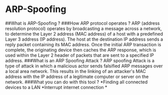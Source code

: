 # ARP-Spoofing
##What is ARP-Spoofing ?
###How ARP protocol operates ?
ARP (address resolution protocol) operates by broadcasting a message across a network,
to determine the Layer 2 address (MAC address) of a host with a predefined Layer 3 address (IP address). 
The host at the destination IP address sends a reply packet containing its MAC address. 
Once the initial ARP transaction is complete,
the originating device then caches the ARP response, which is used within the Layer 2 header of packets that are sent to a specified IP address.
###What is an ARP Spoofing Attack ?
ARP spoofing Attack is a type of attack in which a malicious actor sends falsified ARP messages over a local area network.
This results in the linking of an attacker's MAC address with the IP address of a legitimate computer or server on the network.
###What you can do with this tool ?
*Finding all connected devices to a LAN
*Interrupt internet connection
*
